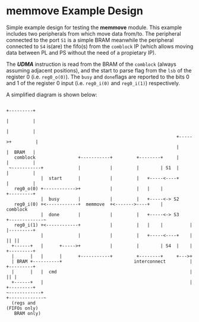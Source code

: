 # **memmove** Example Design

Simple example design for testing the **memmove** module.
This example includes two peripherals from which move data from/to. The peripheral connected to the port `S1` is a simple BRAM meanwhile the peripheral connected to `S4` is(are) the fifo(s) from the `comblock` IP (which allows moving data between PL and PS without the need of a propietary IP).

The **_UDMA_** instruction is read from the BRAM of the `comblock` (always assuming adjacent positions), and the start to parse flag from the `lsb` of the register 0 (i.e. `reg0_o(0)`). The `busy` and `done`flags are reported to the bits 0 and 1 of the register 0 input (i.e. `reg0_i(0)` and `reg0_i(1)`) respectively.

A simplified diagram is shown below:

``` 
                                                                       +---------+
                                                                       |         |
                                                                       |         |
                                                                +----->+         |
                                                                |      |  BRAM   |
   comblock                +-----------+         +--------+     |      |         |
 ~-----------+             |           |         |        | S1  |      |         |
             |  start      |           |         |   +-----<----+      |         |
   reg0_o(0) +------------>+           |         |   |    |            +---------+
             |  busy       |           |         |   +-----<-> S2
   reg0_i(0) +<------------+  memmove  +<------->----+    |          comblock
             |  done       |           |         |   +-----<-> S3    +-------------~
   reg0_i(1) +<------------+           |         |   |    |          | |---------+
             |             |           |         |   +-----<----+    | || ||
  +------+   |      +----->+           |         |        | S4  |    | +---------+
  |      |   |      |      +-----------+         +--------+     +--->+
  | BRAM +----------+                           interconnect         | +---------+
  |      |   |  cmd                                                  |        || |
  +------+   |                                                       | +---------+
~------------+                                                       +-------------~
  (regs and                                                          (FIFOs only)
   BRAM only)
```